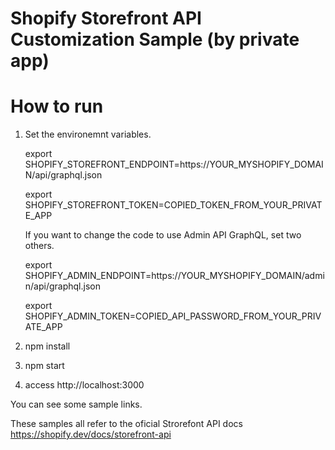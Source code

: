 # Shopify Storefront API Customization Sample (by private app)

# How to run

1. Set the environemnt variables.

    export SHOPIFY_STOREFRONT_ENDPOINT=https://YOUR_MYSHOPIFY_DOMAIN/api/graphql.json

    export SHOPIFY_STOREFRONT_TOKEN=COPIED_TOKEN_FROM_YOUR_PRIVATE_APP

    If you want to change the code to use Admin API GraphQL, set two others.

    export SHOPIFY_ADMIN_ENDPOINT=https://YOUR_MYSHOPIFY_DOMAIN/admin/api/graphql.json

    export SHOPIFY_ADMIN_TOKEN=COPIED_API_PASSWORD_FROM_YOUR_PRIVATE_APP

2. npm install

3. npm start

4. access http://localhost:3000

You can see some sample links.

These samples all refer to the oficial Strorefont API docs
https://shopify.dev/docs/storefront-api


